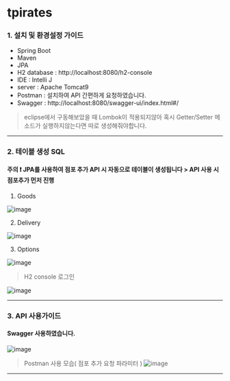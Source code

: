 # tpirates
### 1. 설치 및 환경설정 가이드
- Spring Boot
- Maven
- JPA
- H2 database : http://localhost:8080/h2-console
- IDE : Intelli J
- server : Apache Tomcat9
- Postman : 설치하여 API 간편하게 요청하였습니다.
- Swagger : http://localhost:8080/swagger-ui/index.html#/
> eclipse에서 구동해보았을 때 Lombok이 적용되지않아 혹시 Getter/Setter 메소드가 실행하지않는다면 따로 생성해줘야합니다.
---
### 2. 테이블 생성 SQL
#### 주의 ❗ JPA를 사용하여 점포 추가 API 시 자동으로 테이블이 생성됩니다 > API 사용 시 점포추가 먼저 진행
1. Goods

![image](https://user-images.githubusercontent.com/53583470/131659677-a33df7f7-db26-425f-9d26-bfcb36cf911e.png)

2. Delivery

 ![image](https://user-images.githubusercontent.com/53583470/131661759-2ef50155-4b6d-4d67-a02d-719d87b9830b.png)

3. Options

![image](https://user-images.githubusercontent.com/53583470/131661794-7dbb9aae-0987-42c5-ae73-3070167913d3.png)

> H2 console 로그인

![image](https://user-images.githubusercontent.com/53583470/131662177-2c19740b-b5cc-41bc-b5f7-03b3321f8750.png)

---
### 3. API 사용가이드
#### Swagger 사용하였습니다.
![image](https://user-images.githubusercontent.com/53583470/131661236-c8739d8a-f576-4a8f-a240-6bd1bf9f5d00.png)

> Postman 사용 모습( 점포 추가 요청 파라미터 )
![image](https://user-images.githubusercontent.com/53583470/131661404-1d1c7cda-7971-42e0-a43c-3963c492c6f7.png)

---
